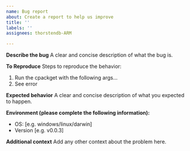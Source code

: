 ```yaml
---
name: Bug report
about: Create a report to help us improve
title: ''
labels: ''
assignees: thorstendb-ARM

---
```


**Describe the bug**
A clear and concise description of what the bug is.

**To Reproduce**
Steps to reproduce the behavior:
1. Run the cpackget with the following args...
4. See error

**Expected behavior**
A clear and concise description of what you expected to happen.

**Environment (please complete the following information):**
 - OS: [e.g. windows/linux/darwin]
 - Version [e.g. v0.0.3]

**Additional context**
Add any other context about the problem here.
